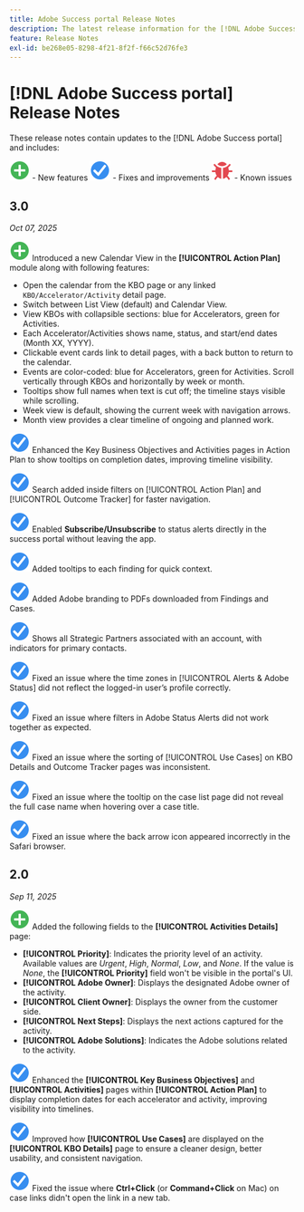 ```yaml
---
title: Adobe Success portal Release Notes
description: The latest release information for the [!DNL Adobe Success portal].
feature: Release Notes
exl-id: be268e05-8298-4f21-8f2f-f66c52d76fe3
---
```

# [!DNL Adobe Success portal] Release Notes

These release notes contain updates to the [!DNL Adobe Success portal] and includes:

![New](../adobe-success-portal/assets/new.svg) - New features
![Fix](../adobe-success-portal/assets/fix.svg) - Fixes and improvements
![Bug](../adobe-success-portal/assets/bug.svg) - Known issues

## 3.0 

_Oct 07, 2025_

![New](../adobe-success-portal/assets/new.svg) Introduced a new Calendar View in the **[!UICONTROL Action Plan]** module along with following features:
* Open the calendar from the KBO page or any linked `KBO/Accelerator/Activity` detail page.
* Switch between List View (default) and Calendar View.
* View KBOs with collapsible sections: blue for Accelerators, green for Activities.
* Each Accelerator/Activities shows name, status, and start/end dates (Month XX, YYYY).
* Clickable event cards link to detail pages, with a back button to return to the calendar.
* Events are color-coded: blue for Accelerators, green for Activities. Scroll vertically through KBOs and horizontally by week or month.
* Tooltips show full names when text is cut off; the timeline stays visible while scrolling.
* Week view is default, showing the current week with navigation arrows.
* Month view provides a clear timeline of ongoing and planned work.

![Fix](../adobe-success-portal/assets/fix.svg) Enhanced the Key Business Objectives and Activities pages in Action Plan to show tooltips on completion dates, improving timeline visibility.

![Fix](../adobe-success-portal/assets/fix.svg) Search added inside filters on [!UICONTROL Action Plan] and [!UICONTROL Outcome Tracker] for faster navigation.

![Fix](../adobe-success-portal/assets/fix.svg) Enabled **Subscribe/Unsubscribe** to status alerts directly in the success portal without leaving the app.

![Fix](../adobe-success-portal/assets/fix.svg) Added tooltips to each finding for quick context.

![Fix](../adobe-success-portal/assets/fix.svg) Added Adobe branding to PDFs downloaded from Findings and Cases.

![Fix](../adobe-success-portal/assets/fix.svg) Shows all Strategic Partners associated with an account, with indicators for primary contacts.

![Fix](../adobe-success-portal/assets/fix.svg) Fixed an issue where the time zones in [!UICONTROL Alerts & Adobe Status] did not reflect the logged-in user’s profile correctly.

![Fix](../adobe-success-portal/assets/fix.svg) Fixed an issue where filters in Adobe Status Alerts did not work together as expected.

![Fix](../adobe-success-portal/assets/fix.svg) Fixed an issue where the sorting of [!UICONTROL Use Cases] on KBO Details and Outcome Tracker pages was inconsistent.

![Fix](../adobe-success-portal/assets/fix.svg) Fixed an issue where the tooltip on the case list page did not reveal the full case name when hovering over a case title.

![Fix](../adobe-success-portal/assets/fix.svg) Fixed an issue where the back arrow icon appeared incorrectly in the Safari browser.

## 2.0 

_Sep 11, 2025_

![New](../adobe-success-portal/assets/new.svg) Added the following fields to the **[!UICONTROL Activities Details]** page:

* **[!UICONTROL Priority]**: Indicates the priority level of an activity. Available values are *Urgent*, *High*, *Normal*, *Low*, and *None*. If the value is *None*, the **[!UICONTROL Priority]** field won't be visible in the portal's UI.
* **[!UICONTROL Adobe Owner]**: Displays the designated Adobe owner of the activity.
* **[!UICONTROL Client Owner]**: Displays the owner from the customer side.
* **[!UICONTROL Next Steps]**: Displays the next actions captured for the activity.
* **[!UICONTROL Adobe Solutions]**: Indicates the Adobe solutions related to the activity.

![Fix](../adobe-success-portal/assets/fix.svg) Enhanced the **[!UICONTROL Key Business Objectives]** and **[!UICONTROL Activities]** pages within **[!UICONTROL Action Plan]** to display completion dates for each accelerator and activity, improving visibility into timelines.

![Fix](../adobe-success-portal/assets/fix.svg) Improved how **[!UICONTROL Use Cases]** are displayed on the **[!UICONTROL KBO Details]** page to ensure a cleaner design, better usability, and consistent navigation.

![Fix](../adobe-success-portal/assets/fix.svg) Fixed the issue where **Ctrl+Click** (or **Command+Click** on Mac) on case links didn't open the link in a new tab.
